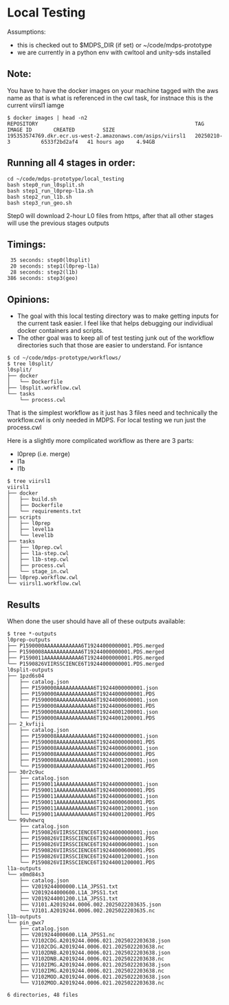 # Local Testing


Assumptions:
- this is checked out to $MDPS_DIR (if set) or ~/code/mdps-prototype
- we are currently in a python env with cwltool and unity-sds installed

## Note:
You have to have the docker images on your machine tagged with the aws name as
that is what is referenced in the cwl task, for instnace this is the current
viirsl1 iamge
```
$ docker images | head -n2
REPOSITORY                                                   TAG                 IMAGE ID       CREATED         SIZE
195353574769.dkr.ecr.us-west-2.amazonaws.com/asips/viirsl1   20250210-3          6533f2bd2af4   41 hours ago    4.94GB
```


## Running all 4 stages in order:

```
cd ~/code/mdps-prototype/local_testing
bash step0_run_l0split.sh
bash step1_run_l0prep-l1a.sh
bash step2_run_l1b.sh
bash step3_run_geo.sh
```

Step0 will download 2-hour L0 files from https, after that all other stages will
use the previous stages outputs

## Timings:
```
 35 seconds: step0(l0split)
 20 seconds: step1(l0prep-l1a)
 28 seconds: step2(l1b)
386 seconds: step3(geo)
```

## Opinions:

- The goal with this local testing directory was to make getting inputs for the
  current task easier. I feel like that helps debugging our individiual docker
  containers and scripts.
- The other goal was to keep all of test testing junk out of the workflow
  directories such that those are easier to understand.  For isntance

```
$ cd ~/code/mdps-prototype/workflows/
$ tree l0split/
l0split/
├── docker
│   └── Dockerfile
├── l0split.workflow.cwl
└── tasks
    └── process.cwl
```

That is the simplest workflow as it just has 3 files need and technically the
workflow.cwl is only needed in MDPS.  For local testing we run just the
process.cwl

Here is a slightly more complicated workflow as there are 3 parts:
- l0prep (i.e. merge)
- l1a
- l1b

```
$ tree viirsl1
viirsl1
├── docker
│   ├── build.sh
│   ├── Dockerfile
│   └── requirements.txt
├── scripts
│   ├── l0prep
│   ├── level1a
│   └── level1b
├── tasks
│   ├── l0prep.cwl
│   ├── l1a-step.cwl
│   ├── l1b-step.cwl
│   ├── process.cwl
│   └── stage_in.cwl
├── l0prep.workflow.cwl
└── viirsl1.workflow.cwl
```


## Results

When done the user should have all of these outputs available:

```
$ tree *-outputs
l0prep-outputs
├── P1590000AAAAAAAAAAAA6T19244000000001.PDS.merged
├── P1590008AAAAAAAAAAAA6T19244000000001.PDS.merged
├── P1590011AAAAAAAAAAAA6T19244000000001.PDS.merged
└── P1590826VIIRSSCIENCE6T19244000000001.PDS.merged
l0split-outputs
├── 1pzd6s04
│   ├── catalog.json
│   ├── P1590000AAAAAAAAAAAA6T19244000000001.json
│   ├── P1590000AAAAAAAAAAAA6T19244000000001.PDS
│   ├── P1590000AAAAAAAAAAAA6T19244000600001.json
│   ├── P1590000AAAAAAAAAAAA6T19244000600001.PDS
│   ├── P1590000AAAAAAAAAAAA6T19244001200001.json
│   └── P1590000AAAAAAAAAAAA6T19244001200001.PDS
├── 2_kvfiji
│   ├── catalog.json
│   ├── P1590008AAAAAAAAAAAA6T19244000000001.json
│   ├── P1590008AAAAAAAAAAAA6T19244000000001.PDS
│   ├── P1590008AAAAAAAAAAAA6T19244000600001.json
│   ├── P1590008AAAAAAAAAAAA6T19244000600001.PDS
│   ├── P1590008AAAAAAAAAAAA6T19244001200001.json
│   └── P1590008AAAAAAAAAAAA6T19244001200001.PDS
├── 30r2c9uc
│   ├── catalog.json
│   ├── P1590011AAAAAAAAAAAA6T19244000000001.json
│   ├── P1590011AAAAAAAAAAAA6T19244000000001.PDS
│   ├── P1590011AAAAAAAAAAAA6T19244000600001.json
│   ├── P1590011AAAAAAAAAAAA6T19244000600001.PDS
│   ├── P1590011AAAAAAAAAAAA6T19244001200001.json
│   └── P1590011AAAAAAAAAAAA6T19244001200001.PDS
└── 99vhewrq
    ├── catalog.json
    ├── P1590826VIIRSSCIENCE6T19244000000001.json
    ├── P1590826VIIRSSCIENCE6T19244000000001.PDS
    ├── P1590826VIIRSSCIENCE6T19244000600001.json
    ├── P1590826VIIRSSCIENCE6T19244000600001.PDS
    ├── P1590826VIIRSSCIENCE6T19244001200001.json
    └── P1590826VIIRSSCIENCE6T19244001200001.PDS
l1a-outputs
└── x0md84s3
    ├── catalog.json
    ├── V2019244000000.L1A_JPSS1.txt
    ├── V2019244000600.L1A_JPSS1.txt
    ├── V2019244001200.L1A_JPSS1.txt
    ├── VJ101.A2019244.0006.002.2025022203635.json
    └── VJ101.A2019244.0006.002.2025022203635.nc
l1b-outputs
└── pin_gwx7
    ├── catalog.json
    ├── V2019244000600.L1A_JPSS1.nc
    ├── VJ102CDG.A2019244.0006.021.2025022203638.json
    ├── VJ102CDG.A2019244.0006.021.2025022203638.nc
    ├── VJ102DNB.A2019244.0006.021.2025022203638.json
    ├── VJ102DNB.A2019244.0006.021.2025022203638.nc
    ├── VJ102IMG.A2019244.0006.021.2025022203638.json
    ├── VJ102IMG.A2019244.0006.021.2025022203638.nc
    ├── VJ102MOD.A2019244.0006.021.2025022203638.json
    └── VJ102MOD.A2019244.0006.021.2025022203638.nc

6 directories, 48 files
```
